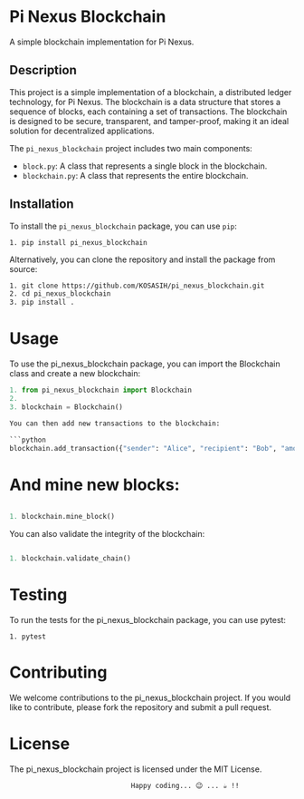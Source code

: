 # Pi Nexus Blockchain

A simple blockchain implementation for Pi Nexus.

## Description

This project is a simple implementation of a blockchain, a distributed ledger technology, for Pi Nexus. The blockchain is a data structure that stores a sequence of blocks, each containing a set of transactions. The blockchain is designed to be secure, transparent, and tamper-proof, making it an ideal solution for decentralized applications.

The `pi_nexus_blockchain` project includes two main components:

- `block.py`: A class that represents a single block in the blockchain.
- `blockchain.py`: A class that represents the entire blockchain.

## Installation

To install the `pi_nexus_blockchain` package, you can use `pip`:

```
1. pip install pi_nexus_blockchain
```

Alternatively, you can clone the repository and install the package from source:

```bash
1. git clone https://github.com/KOSASIH/pi_nexus_blockchain.git
2. cd pi_nexus_blockchain
3. pip install .
```

# Usage

To use the pi_nexus_blockchain package, you can import the Blockchain class and create a new blockchain:

````python
1. from pi_nexus_blockchain import Blockchain
2.
3. blockchain = Blockchain()

You can then add new transactions to the blockchain:

```python
blockchain.add_transaction({"sender": "Alice", "recipient": "Bob", "amount": 100})
````

# And mine new blocks:

```python

1. blockchain.mine_block()
```

You can also validate the integrity of the blockchain:

```python

1. blockchain.validate_chain()
```

# Testing

To run the tests for the pi_nexus_blockchain package, you can use pytest:

```
1. pytest
```

# Contributing

We welcome contributions to the pi_nexus_blockchain project. If you would like to contribute, please fork the repository and submit a pull request.

# License

The pi_nexus_blockchain project is licensed under the MIT License.

                                  Happy coding... 😉 ... ☕ !!
